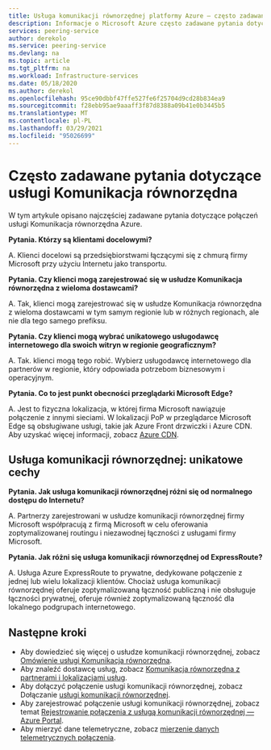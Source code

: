 ```yaml
---
title: Usługa komunikacji równorzędnej platformy Azure — często zadawane pytania
description: Informacje o Microsoft Azure często zadawane pytania dotyczące usługi komunikacji równorzędnej
services: peering-service
author: derekolo
ms.service: peering-service
ms.devlang: na
ms.topic: article
ms.tgt_pltfrm: na
ms.workload: Infrastructure-services
ms.date: 05/18/2020
ms.author: derekol
ms.openlocfilehash: 95ce90dbbf47ffe527fe6f25704d9cd28b834ea9
ms.sourcegitcommit: f28ebb95ae9aaaff3f87d8388a09b41e0b3445b5
ms.translationtype: MT
ms.contentlocale: pl-PL
ms.lasthandoff: 03/29/2021
ms.locfileid: "95026699"
---
```

# <a name="peering-service-faq"></a>Często zadawane pytania dotyczące usługi Komunikacja równorzędna

W tym artykule opisano najczęściej zadawane pytania dotyczące połączeń usługi Komunikacja równorzędna Azure.


**Pytania. Którzy są klientami docelowymi?**

A. Klienci docelowi są przedsiębiorstwami łączącymi się z chmurą firmy Microsoft przy użyciu Internetu jako transportu.

**Pytania. Czy klienci mogą zarejestrować się w usłudze Komunikacja równorzędna z wieloma dostawcami?** 

A. Tak, klienci mogą zarejestrować się w usłudze Komunikacja równorzędna z wieloma dostawcami w tym samym regionie lub w różnych regionach, ale nie dla tego samego prefiksu.

**Pytania. Czy klienci mogą wybrać unikatowego usługodawcę internetowego dla swoich witryn w regionie geograficznym?**

A. Tak. klienci mogą tego robić. Wybierz usługodawcę internetowego dla partnerów w regionie, który odpowiada potrzebom biznesowym i operacyjnym.

**Pytania. Co to jest punkt obecności przeglądarki Microsoft Edge?**

A. Jest to fizyczna lokalizacja, w której firma Microsoft nawiązuje połączenie z innymi sieciami. W lokalizacji PoP w przeglądarce Microsoft Edge są obsługiwane usługi, takie jak Azure Front drzwiczki i Azure CDN. Aby uzyskać więcej informacji, zobacz [Azure CDN](../cdn/cdn-features.md).

## <a name="peering-service-unique-characteristics"></a>Usługa komunikacji równorzędnej: unikatowe cechy

**Pytania. Jak usługa komunikacji równorzędnej różni się od normalnego dostępu do Internetu?**

A. Partnerzy zarejestrowani w usłudze komunikacji równorzędnej firmy Microsoft współpracują z firmą Microsoft w celu oferowania zoptymalizowanej routingu i niezawodnej łączności z usługami firmy Microsoft.  

**Pytania. Jak różni się usługa komunikacji równorzędnej od ExpressRoute?**

A. Usługa Azure ExpressRoute to prywatne, dedykowane połączenie z jednej lub wielu lokalizacji klientów. Chociaż usługa komunikacji równorzędnej oferuje zoptymalizowaną łączność publiczną i nie obsługuje łączności prywatnej, oferuje również zoptymalizowaną łączność dla lokalnego podgrupach internetowego.

## <a name="next-steps"></a>Następne kroki

- Aby dowiedzieć się więcej o usłudze komunikacji równorzędnej, zobacz [Omówienie usługi Komunikacja równorzędna](about.md).
- Aby znaleźć dostawcę usług, zobacz [Komunikacja równorzędna z partnerami i lokalizacjami usług](location-partners.md).
- Aby dołączyć połączenie usługi komunikacji równorzędnej, zobacz Dołączanie [usługi komunikacji równorzędnej](onboarding-model.md).
- Aby zarejestrować połączenie usługi komunikacji równorzędnej, zobacz temat [Rejestrowanie połączenia z usługą komunikacji równorzędnej — Azure Portal](azure-portal.md).
- Aby mierzyć dane telemetryczne, zobacz [mierzenie danych telemetrycznych połączenia](measure-connection-telemetry.md).